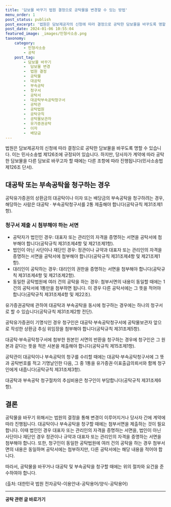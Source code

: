 ```yaml
---
title: '담보물 바꾸기 법원 결정으로 공탁물을 변경할 수 있는 방법'
menu_order: 1
post_status: publish
post_excerpt: '법원은 담보제공자의 신청에 따라 결정으로 공탁한 담보물을 바꾸도록 명할 수 있습니다. 이는 민사소송법 제126조에 규정되어 있습니다. 하지만, 당사자가 계약에 따라 공탁한 담보물을 다른 담보로 바꾸고자 할 때에는 다른 조항에 따라 진행됩니다 민사소송법 제126조 단서 .'
post_date: 2024-01-06 10:55:04
featured_image: _images/민형사소송.png
taxonomy:
    category:
        - 민형사소송
        - 공탁
    post_tag:
        - 담보물 바꾸기
        -  담보물 변경
        -  법원 결정
        -  공탁물
        -  대공탁
        -  부속공탁
        -  청구서
        -  공탁서
        -  대공탁부속공탁청구서
        -  공탁관
        -  공탁법원
        -  공탁규칙
        -  공탁물보관자
        -  유가증권공탁
        -  이자
        -  배당금
---
```



법원은 담보제공자의 신청에 따라 결정으로 공탁한 담보물을 바꾸도록 명할 수 있습니다. 이는 민사소송법 제126조에 규정되어 있습니다. 하지만, 당사자가 계약에 따라 공탁한 담보물을 다른 담보로 바꾸고자 할 때에는 다른 조항에 따라 진행됩니다(민사소송법 제126조 단서).

## 대공탁 또는 부속공탁을 청구하는 경우

공탁유가증권의 상환금의 대공탁이나 이자 또는 배당금의 부속공탁을 청구하려는 경우,  해당하는 사람은 대공탁 · 부속공탁청구서를 2통 제출해야 합니다(공탁규칙 제31조제1항).

### 청구서 제출 시 첨부해야 하는 서면

- 공탁자가 법인인 경우: 대표자 또는 관리인의 자격을 증명하는 서면을 공탁서에 첨부해야 합니다(공탁규칙 제31조제4항 및 제21조제1항).
- 법인이 아닌 사단이나 재단인 경우: 정관이나 규약과 대표자 또는 관리인의 자격을 증명하는 서면을 공탁서에 첨부해야 합니다(공탁규칙 제31조제4항 및 제21조제1항).
- 대리인이 공탁하는 경우: 대리인의 권한을 증명하는 서면을 첨부해야 합니다(공탁규칙 제31조제4항 및 제21조제2항).
- 동일한 공탁법원에 여러 건의 공탁을 하는 경우: 첨부서면의 내용이 동일할 때에는 1건의 공탁서에 1통만을 첨부하면 됩니다. 이 경우 다른 공탁서에는 그 뜻을 적어야 합니다(공탁규칙 제31조제4항 및 제22조).

유가증권공탁에 관하여 대공탁과 부속공탁을 동시에 청구하는 경우에는 하나의 청구서로 할 수 있습니다(공탁규칙 제31조제2항 전단).

공탁유가증권이 기명식인 경우 청구인은 대공탁·부속공탁청구서에 공탁물보관자 앞으로 작성한 상환금 추심 위임장을 첨부해야 합니다(공탁규칙 제31조제5항).

대공탁·부속공탁청구서에 첨부한 원본인 서면의 반환을 청구하는 경우에 청구인은 그 원본과 같다는 뜻을 적은 사본을 제출해야 합니다(공탁규칙 제15조제1항).

공탁관이 대공탁이나 부속공탁의 청구를 수리할 때에는 대공탁·부속공탁청구서에 그 뜻과 공탁번호를 적고 기명날인한 다음, 그 중 1통을 유가증권·이표출급의뢰서와 함께 청구인에게 내줍니다(공탁규칙 제31조제3항).

대공탁과 부속공탁 청구절차의 추심비용은 청구인이 부담합니다(공탁규칙 제31조제6항).

## 결론

공탁물을 바꾸기 위해서는 법원의 결정을 통해 변경이 이루어지거나 당사자 간에 계약에 따라 진행됩니다. 대공탁이나 부속공탁을 청구할 때에는 첨부서면을 제출하는 것이 필요합니다. 이때 법인인 경우 대표자 또는 관리인의 자격을 증명하는 서면을, 법인이 아닌 사단이나 재단인 경우 정관이나 규약과 대표자 또는 관리인의 자격을 증명하는 서면을 첨부해야 합니다. 또한, 청구인이 동일한 공탁법원에 여러 건의 공탁을 하는 경우 첨부서면의 내용은 동일하며 공탁서에는 첨부하지만, 다른 공탁서에는 해당 내용을 적어야 합니다.

따라서, 공탁물을 바꾸거나 대공탁 및 부속공탁을 청구할 때에는 위의 절차와 요건을 준수하여야 합니다.

(출처: 대한민국 법원 전자공탁-이용안내-공탁용어/양식-공탁용어)
<!-- wp:separator -->
<hr class="wp-block-separator has-alpha-channel-opacity"/>
<!-- /wp:separator -->

<!-- wp:group {"backgroundColor":"base","layout":{"type":"constrained"}} -->
<div class="wp-block-group has-base-background-color has-background"><!-- wp:paragraph {"align":"center","fontSize":"medium"} -->
<p class="has-text-align-center has-large-font-size"><strong>공탁 관련 글 바로가기</strong></p>
<!-- /wp:paragraph -->


<!-- wp:latest-posts
{"categories":[{"id":15187,"count":19,"description":"","link":"https://uknowlaw.com/category/%ea%b3%b5%ed%83%81/","name":"공탁","slug":"공탁","taxonomy":"category","parent":0,"meta":[],"_links":{"self":[{"href":"https://uknowlaw.com/wp-json/wp/v2/categories/15187"}],"collection":[{"href":"https://uknowlaw.com/wp-json/wp/v2/categories"}],"about":[{"href":"https://uknowlaw.com/wp-json/wp/v2/taxonomies/category"}],"wp:post_type":[{"href":"https://uknowlaw.com/wp-json/wp/v2/posts?categories=15187"}],"curies":[{"name":"wp","href":"https://api.w.org/{rel}","templated":true}]}}],"postsToShow":100,"excerptLength":28,"postLayout":"grid","columns":2,"featuredImageAlign":"left","featuredImageSizeSlug":"large","fontSize":"small"} /--></div>
<!-- /wp:group -->